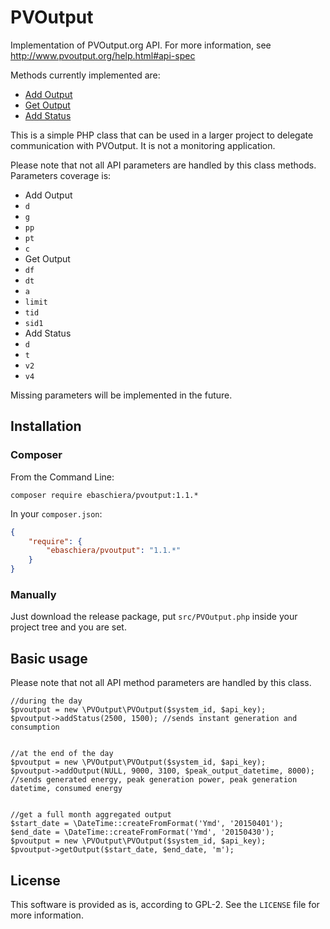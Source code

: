 # PVOutput
Implementation of PVOutput.org API. For more information, see http://www.pvoutput.org/help.html#api-spec

Methods currently implemented are:

+ [Add Output](http://www.pvoutput.org/help.html#api-addoutput)
+ [Get Output](http://www.pvoutput.org/help.html#api-getoutput)
+ [Add Status](http://www.pvoutput.org/help.html#api-addstatus)

This is a simple PHP class that can be used in a larger project to delegate communication with PVOutput. It is not a monitoring application.

Please note that not all API parameters are handled by this class methods. Parameters coverage is:
+ Add Output
 + `d`
 + `g`
 + `pp`
 + `pt`
 + `c`
+ Get Output
 + `df`
 + `dt`
 + `a`
 + `limit`
 + `tid`
 + `sid1`
+ Add Status
 + `d`
 + `t`
 + `v2`
 + `v4`

Missing parameters will be implemented in the future.

## Installation

### Composer

 From the Command Line:

```
composer require ebaschiera/pvoutput:1.1.*
```

In your `composer.json`:

``` json
{
    "require": {
        "ebaschiera/pvoutput": "1.1.*"
    }
}
```

### Manually
Just download the release package, put `src/PVOutput.php` inside your project tree and you are set.

## Basic usage
Please note that not all API method parameters are handled by this class.
```
//during the day
$pvoutput = new \PVOutput\PVOutput($system_id, $api_key);
$pvoutput->addStatus(2500, 1500); //sends instant generation and consumption


//at the end of the day
$pvoutput = new \PVOutput\PVOutput($system_id, $api_key);
$pvoutput->addOutput(NULL, 9000, 3100, $peak_output_datetime, 8000);
//sends generated energy, peak generation power, peak generation datetime, consumed energy


//get a full month aggregated output
$start_date = \DateTime::createFromFormat('Ymd', '20150401');
$end_date = \DateTime::createFromFormat('Ymd', '20150430');
$pvoutput = new \PVOutput\PVOutput($system_id, $api_key);
$pvoutput->getOutput($start_date, $end_date, 'm');
```

## License
This software is provided as is, according to GPL-2. See the `LICENSE` file for more information.
